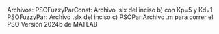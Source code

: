 Archivos:
PSOFuzzyParConst: Archivo .slx del inciso b) con Kp=5 y Kd=1
PSOFuzzyPar: Archivo .slx del inciso c)
PSOPar:Archivo .m para correr el PSO
Versión 2024b de MATLAB

